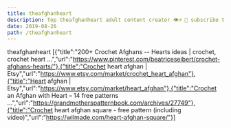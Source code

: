 ```yaml
---
title: theafghanheart
description: Top theafghanheart adult content creator 👁♐️ 👑 subscribe theafghanheart to my porn site below IG theafghanheart
date: 2019-08-26
path: /theafghanheart
---
```


theafghanheart
[{"title":"200+ Crochet Afghans -- Hearts ideas | crochet, crochet heart ...","url":"https://www.pinterest.com/beatriceseibert/crochet-afghans-hearts/"},{"title":"Crochet heart afghan | Etsy","url":"https://www.etsy.com/market/crochet_heart_afghan"},{"title":"Heart afghan | Etsy","url":"https://www.etsy.com/market/heart_afghan"},{"title":"Crochet an Afghan with Heart – 14 free patterns ...","url":"https://grandmotherspatternbook.com/archives/27749"},{"title":"Crochet heart afghan square - free pattern (including video)","url":"https://wilmade.com/heart-afghan-square/"}]

